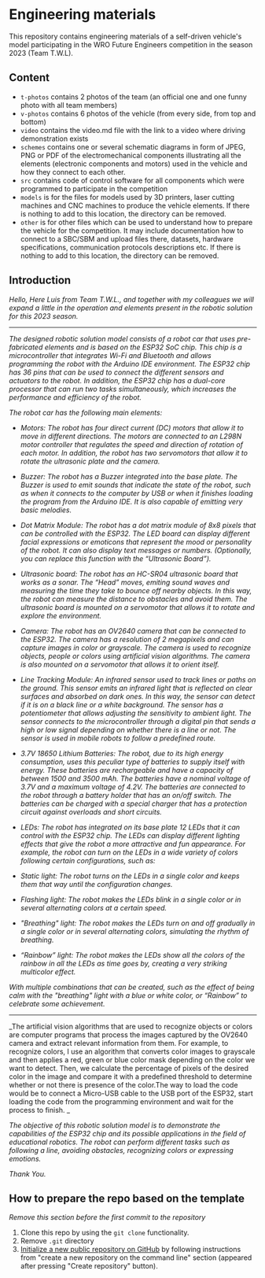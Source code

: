 Engineering materials
====

This repository contains engineering materials of a self-driven vehicle's model participating in the WRO Future Engineers competition in the season 2023 (Team T.W.L).

## Content

* `t-photos` contains 2 photos of the team (an official one and one funny photo with all team members)
* `v-photos` contains 6 photos of the vehicle (from every side, from top and bottom)
* `video` contains the video.md file with the link to a video where driving demonstration exists
* `schemes` contains one or several schematic diagrams in form of JPEG, PNG or PDF of the electromechanical components illustrating all the elements (electronic components and motors) used in the vehicle and how they connect to each other.
* `src` contains code of control software for all components which were programmed to participate in the competition
* `models` is for the files for models used by 3D printers, laser cutting machines and CNC machines to produce the vehicle elements. If there is nothing to add to this location, the directory can be removed.
* `other` is for other files which can be used to understand how to prepare the vehicle for the competition. It may include documentation how to connect to a SBC/SBM and upload files there, datasets, hardware specifications, communication protocols descriptions etc. If there is nothing to add to this location, the directory can be removed.

## Introduction

_Hello, Here Luis from Team T.W.L., and together with my colleagues we will expand a little in the operation and elements present in the robotic solution for this 2023 season._

-------------------------------------------------------------------------------------------------------------------------------------  

  

_The designed robotic solution model consists of a robot car that uses pre-fabricated elements and is based on the ESP32 SoC chip. This chip is a microcontroller that integrates Wi-Fi and Bluetooth and allows programming the robot with the Arduino IDE environment. The ESP32 chip has 36 pins that can be used to connect the different sensors and actuators to the robot. In addition, the ESP32 chip has a dual-core processor that can run two tasks simultaneously, which increases the performance and efficiency of the robot._

_The robot car has the following main elements:_

  
  

   -   _Motors: The robot has four direct current (DC) motors that allow it to move in different directions. The motors are connected to an L298N motor controller that regulates the speed and direction of rotation of each motor. In addition, the robot has two servomotors that allow it to rotate the ultrasonic plate and the camera._  

  

   

   -   _Buzzer: The robot has a Buzzer integrated into the base plate. The Buzzer is used to emit sounds that indicate the state of the robot, such as when it connects to the computer by USB or when it finishes loading the program from the Arduino IDE. It is also capable of emitting very basic melodies._

  

 

   -   _Dot Matrix Module: The robot has a dot matrix module of 8x8 pixels that can be controlled with the ESP32. The LED board can display different facial expressions or emoticons that represent the mood or personality of the robot. It can also display text messages or numbers. (Optionally, you can replace this function with the “Ultrasonic Board”)._ 

  

 

   -   _Ultrasonic board: The robot has an HC-SR04 ultrasonic board that works as a sonar. The “Head” moves, emiting sound waves and measuring the time they take to bounce off nearby objects. In this way, the robot can measure the distance to obstacles and avoid them. The ultrasonic board is mounted on a servomotor that allows it to rotate and explore the environment._  
  

  

   -   _Camera: The robot has an OV2640 camera that can be connected to the ESP32. The camera has a resolution of 2 megapixels and can capture images in color or grayscale. The camera is used to recognize objects, people or colors using artificial vision algorithms. The camera is also mounted on a servomotor that allows it to orient itself._  

  
  

   -   _Line Tracking Module: An infrared sensor used to track lines or paths on the ground. This sensor emits an infrared light that is reflected on clear surfaces and absorbed on dark ones. In this way, the sensor can detect if it is on a black line or a white background. The sensor has a potentiometer that allows adjusting the sensitivity to ambient light. The sensor connects to the microcontroller through a digital pin that sends a high or low signal depending on whether there is a line or not. The sensor is used in mobile robots to follow a predefined route._  

  


   -   _3.7V 18650 Lithium Batteries: The robot, due to its high energy consumption, uses this peculiar type of batteries to supply itself with energy. These batteries are rechargeable and have a capacity of between 1500 and 3500 mAh. The batteries have a nominal voltage of 3.7V and a maximum voltage of 4.2V. The batteries are connected to the robot through a battery holder that has an on/off switch. The batteries can be charged with a special charger that has a protection circuit against overloads and short circuits._  


  

   -   _LEDs: The robot has integrated on its base plate 12 LEDs that it can control with the ESP32 chip. The LEDs can display different lighting effects that give the robot a more attractive and fun appearance. For example, the robot can turn on the LEDs in a wide variety of colors following certain configurations, such as:_  

  
  - _Static light: The robot turns on the LEDs in a single color and keeps them that way until the configuration changes._  

  - _Flashing light: The robot makes the LEDs blink in a single color or in several alternating colors at a certain speed._ 

  - _"Breathing" light: The robot makes the LEDs turn on and off gradually in a single color or in several alternating colors, simulating the rhythm of breathing._  

  - _“Rainbow” light: The robot makes the LEDs show all the colors of the rainbow in all the LEDs as time goes by, creating a very striking multicolor effect._  


_With multiple combinations that can be created, such as the effect of being calm with the "breathing" light with a blue or white color, or “Rainbow” to celebrate some achievement._

  

----------------------------------------------------------------------------------------------------------------------------------------

_The artificial vision algorithms that are used to recognize objects or colors are computer programs that process the images captured by the OV2640 camera and extract relevant information from them. For example, to recognize colors, I use an algorithm that converts color images to grayscale and then applies a red, green or blue color mask depending on the color we want to detect. Then, we calculate the percentage of pixels of the desired color in the image and compare it with a predefined threshold to determine whether or not there is presence of the color.The way to load the code would be to connect a Micro-USB cable to the USB port of the ESP32, start loading the code from the programming environment and wait for the process to finish. _

  
_The objective of this robotic solution model is to demonstrate the capabilities of the ESP32 chip and its possible applications in the field of educational robotics. The robot can perform different tasks such as following a line, avoiding obstacles, recognizing colors or expressing emotions._

_Thank You._

## How to prepare the repo based on the template

_Remove this section before the first commit to the repository_

1. Clone this repo by using the `git clone` functionality.
2. Remove `.git` directory
3. [Initialize a new public repository on GitHub](https://github.com/new) by following instructions from "create a new repository on the command line" section (appeared after pressing "Create repository" button).

